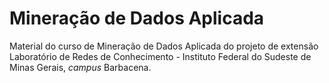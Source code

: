 # Mineração de Dados Aplicada

Material do curso de Mineração de Dados Aplicada do projeto de extensão Laboratório de Redes de Conhecimento - Instituto Federal do Sudeste de Minas Gerais, *campus* Barbacena.
